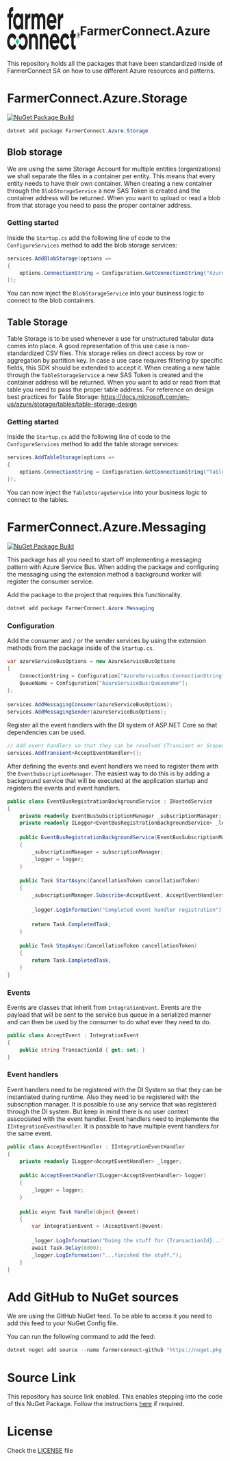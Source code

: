 ﻿<img align="left" width="170" height="100" src=".github/fc-logo.png" />

# FarmerConnect.Azure

<br />

This repository holds all the packages that have been standardized inside of FarmerConnect SA on how to use different Azure resources and patterns.

# FarmerConnect.Azure.Storage

[![NuGet Package Build](https://github.com/farmerconnect/FarmerConnect.Azure/actions/workflows/workflow-storage.yml/badge.svg?branch=main)](https://github.com/farmerconnect/FarmerConnect.Azure/actions/workflows/workflow-storage.yml)

```powershell
dotnet add package FarmerConnect.Azure.Storage
```

## Blob storage

We are using the same Storage Account for multiple entities (organizations) we shall separate the files in a container per entity. This means that every entity needs to have their own container. When creating a new container through the `BlobStorageService` a new SAS Token is created and the container address will be returned. When you want to upload or read a blob from that storage you need to pass the proper container address.

### Getting started

Inside the `Startup.cs` add the following line of code to the `ConfigureServices` method to add the blob storage services:

```csharp
services.AddBlobStorage(options =>
{
    options.ConnectionString = Configuration.GetConnectionString("AzureStorage");
});
```

You can now inject the `BlobStorageService` into your business logic to connect to the blob containers.

## Table Storage

Table Storage is to be used whenever a use for unstructured tabular data comes into place. A good representation of this use case is non-standardized CSV files.
This storage relies on direct access by row or aggregation by partition key. In case a use case requires filtering by specific fields, this SDK should be extended to accept it. When creating a new table through the `TableStorageService` a new SAS Token is created and the container address will be returned. When you want to add or read from that table you need to pass the proper table address. For reference on design best practices for Table Storage: https://docs.microsoft.com/en-us/azure/storage/tables/table-storage-design

### Getting started

Inside the `Startup.cs` add the following line of code to the `ConfigureServices` method to add the table storage services:

```csharp
services.AddTableStorage(options =>
{
    options.ConnectionString = Configuration.GetConnectionString("TableStorage");
});
```

You can now inject the `TableStorageService` into your business logic to connect to the tables.


# FarmerConnect.Azure.Messaging

[![NuGet Package Build](https://github.com/farmerconnect/FarmerConnect.Azure/actions/workflows/workflow-messaging.yml/badge.svg?branch=main)](https://github.com/farmerconnect/FarmerConnect.Azure/actions/workflows/workflow-messaging.yml)

This package has all you need to start off implementing a messaging pattern with Azure Service Bus. When adding the package and configuring the messaging using the extension method a background worker will register the consumer service.

Add the package to the project that requires this functionality.

```powershell
dotnet add package FarmerConnect.Azure.Messaging
```

### Configuration

Add the consumer and / or the sender services by using the extension methods from the package inside of the `Startup.cs`.

```csharp
var azureServiceBusOptions = new AzureServiceBusOptions
{
    ConnectionString = Configuration["AzureServiceBus:ConnectionString"];
    QueueName = Configuration["AzureServiceBus:Queuename"];
};

services.AddMessagingConsumer(azureServiceBusOptions);
services.AddMessagingSender(azureServiceBusOptions);
```

Register all the event handlers with the DI system of ASP.NET Core so that dependencies can be used.

```csharp
// Add event handlers so that they can be resolved (Transient or Scoped)
services.AddTransient<AcceptEventHandler>();
```

After defining the events and event handlers we need to register them with the `EventSubscriptionManager`. The easiest way to do this is by adding a background service that will be executed at the application startup and registers the events and event handlers.

```csharp
public class EventBusRegistrationBackgroundService : IHostedService
{
    private readonly EventBusSubscriptionManager _subscriptionManager;
    private readonly ILogger<EventBusRegistrationBackgroundService> _logger;

    public EventBusRegistrationBackgroundService(EventBusSubscriptionManager subscriptionManager, ILogger<EventBusRegistrationBackgroundService> logger)
    {
        _subscriptionManager = subscriptionManager;
        _logger = logger;
    }

    public Task StartAsync(CancellationToken cancellationToken)
    {
        _subscriptionManager.Subscribe<AcceptEvent, AcceptEventHandler>();

        _logger.LogInformation("Completed event handler registration");

        return Task.CompletedTask;
    }

    public Task StopAsync(CancellationToken cancellationToken)
    {
        return Task.CompletedTask;
    }
}
```

### Events

Events are classes that inherit from `IntegrationEvent`. Events are the payload that will be sent to the service bus queue in a serialized manner and can then be used by the consumer to do what ever they need to do.

```csharp
public class AcceptEvent : IntegrationEvent
{
    public string TransactionId { get; set; }
}
```

### Event handlers
Event handlers need to be registered with the DI System so that they can be instantiated during runtime. Also they need to be registered with the subscription manager. It is possible to use any service that was registered through the DI system. But keep in mind there is no user context asscociated with the event handler. Event handlers need to implemente the `IIntegrationEventHandler`. It is possible to have multiple event handlers for the same event.

```csharp
public class AcceptEventHandler : IIntegrationEventHandler
{
    private readonly ILogger<AcceptEventHandler> _logger;

    public AcceptEventHandler(ILogger<AcceptEventHandler> logger)
    {
        _logger = logger;
    }

    public async Task Handle(object @event)
    {
        var integrationEvent = (AcceptEvent)@event;

        _logger.LogInformation("Doing the stuff for {TransactionId}...", integrationEvent.TransactionId);
        await Task.Delay(6000);
        _logger.LogInformation("...finished the stuff.");
    }
}
```

# Add GitHub to NuGet sources

We are using the GitHub NuGet feed. To be able to access it you need to add this feed to your NuGet Config file.

You can run the following command to add the feed:

```powershell
dotnet nuget add source --name farmerconnect-github "https://nuget.pkg.github.com/farmerconnect/index.json"
```

# Source Link

This repository has source link enabled. This enables stepping into the code of this NuGet Package. Follow the instructions [here](https://docs.microsoft.com/en-us/dotnet/standard/library-guidance/sourcelink) if required.

# License

Check the [LICENSE](LICENSE) file
